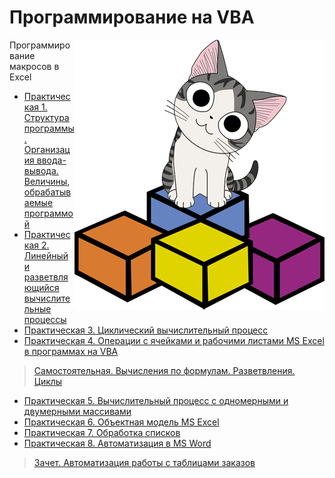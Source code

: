 # Программирование на VBA

<img src="https://github.com/Cat-in-box/FA/blob/png/git%20vba.png" align="right" width=400 height=432/>

Программирование макросов в Excel

* [Практическая 1. Структура программы. Организация ввода-вывода. Величины, обрабатываемые программой](https://github.com/Cat-in-box/FA/tree/2/2%20%D0%BA%D1%83%D1%80%D1%81/VBA/%D0%9B%D0%B0%D0%B11)
* [Практическая 2. Линейный и разветвляющийся вычислительные процессы](https://github.com/Cat-in-box/FA/tree/2/2%20%D0%BA%D1%83%D1%80%D1%81/VBA/%D0%9B%D0%B0%D0%B12)
* [Практическая 3. Циклический вычислительный процесс](https://github.com/Cat-in-box/FA/tree/2/2%20%D0%BA%D1%83%D1%80%D1%81/VBA/%D0%9B%D0%B0%D0%B13)
* [Практическая 4. Операции с ячейками и рабочими листами MS Excel в программах на VBA](https://github.com/Cat-in-box/FA/tree/2/2%20%D0%BA%D1%83%D1%80%D1%81/VBA/%D0%9B%D0%B0%D0%B14)
> [Самостоятельная. Вычисления по формулам. Разветвления. Циклы](https://github.com/Cat-in-box/FA/tree/2/2%20%D0%BA%D1%83%D1%80%D1%81/VBA/%D0%A1%D0%B0%D0%BC%D0%BE%D1%81%D1%82%D0%BE%D1%8F%D1%82%D0%B5%D0%BB%D1%8C%D0%BD%D0%B0%D1%8F)
* [Практическая 5. Вычислительный процесс с одномерными и двумерными массивами](https://github.com/Cat-in-box/FA/tree/2/2%20%D0%BA%D1%83%D1%80%D1%81/VBA/%D0%9B%D0%B0%D0%B15)
* [Практическая 6. Объектная модель MS Excel](https://github.com/Cat-in-box/FA/tree/2/2%20%D0%BA%D1%83%D1%80%D1%81/VBA/%D0%9B%D0%B0%D0%B16)
* [Практическая 7. Обработка списков](https://github.com/Cat-in-box/FA/tree/2/2%20%D0%BA%D1%83%D1%80%D1%81/VBA/%D0%9B%D0%B0%D0%B17)
* [Практическая 8. Автоматизация в MS Word](https://github.com/Cat-in-box/FA/tree/2/2%20%D0%BA%D1%83%D1%80%D1%81/VBA/%D0%9B%D0%B0%D0%B18)
> [Зачет. Автоматизация работы с таблицами заказов](https://github.com/Cat-in-box/FA/tree/2/2%20%D0%BA%D1%83%D1%80%D1%81/VBA/%D0%97%D0%B0%D1%87%D0%B5%D1%82)
